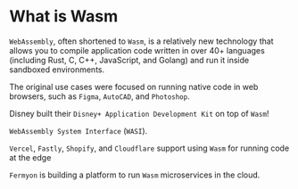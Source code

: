 What is Wasm
============

`WebAssembly`, often shortened to `Wasm`, is a relatively new technology that allows you to compile application code written in over 40+ languages (including Rust, C, C++, JavaScript, and Golang) and run it inside sandboxed environments.

The original use cases were focused on running native code in web browsers, such as `Figma`, `AutoCAD`, and `Photoshop`.

Disney built their `Disney+ Application Development Kit` on top of `Wasm`! 

`WebAssembly System Interface` (`WASI`).

`Vercel`, `Fastly`, `Shopify`, and `Cloudflare` support using `Wasm` for running code at the edge

`Fermyon` is building a platform to run `Wasm` microservices in the cloud.